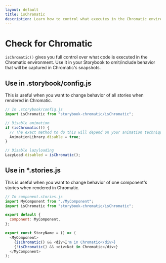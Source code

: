 ```yaml
---
layout: default
title: isChromatic
description: Learn how to control what executes in the Chromatic environment
---
```


# Check for Chromatic

`isChromatic()` gives you full control over what code is executed in the Chromatic environment. Use it in your Storybook to omit/include behavior that will be captured in Chromatic's snapshots.

## Use in .storybook/config.js

This is useful when you want to change behavior of all stories when rendered in Chromatic.

```js
// In .storybook/config.js
import isChromatic from "storybook-chromatic/isChromatic";

// Disable animation
if (isChromatic()) {
  // The exact method to do this will depend on your animation techniques.
  AnimationLibrary.disable = true;
}

// Disable lazyloading
LazyLoad.disabled = isChromatic();
```

## Use in \*.stories.js

This is useful when you want to change behavior of one component's stories when rendered in Chromatic.

```js
// In component.stories.js
import MyComponent from "./MyComponent";
import isChromatic from "storybook-chromatic/isChromatic";

export default {
  component: MyComponent,
};

export const StoryName = () => (
  <MyComponent>
    {isChromatic() && <div>I'm in Chromatic</div>}
    {!isChromatic() && <div>Not in Chromatic</div>}
  </MyComponent>
);
```
